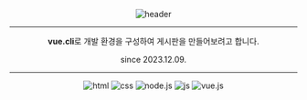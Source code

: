 <div align="center">

![header](https://capsule-render.vercel.app/api?text=vue-commnunity-board&type=soft&color=gradient&animation=fadeIn)

<hr>

**vue.cli**로 개발 환경을 구성하여 게시판을 만들어보려고 합니다.

since 2023.12.09.

<hr>


![html](https://img.shields.io/badge/HTML-239120?style=for-the-badge&logo=html5&logoColor=white)
![css](https://img.shields.io/badge/CSS-239120?&style=for-the-badge&logo=css3&logoColor=white)
![node.js](https://img.shields.io/badge/Node.js-43853D?style=for-the-badge&logo=node.js&logoColor=white)
![js](https://img.shields.io/badge/JavaScript-F7DF1E?style=for-the-badge&logo=JavaScript&logoColor=white)
![vue.js](https://img.shields.io/badge/Vue.js-35495E?style=for-the-badge&logo=vue.js&logoColor=4FC08D)
</div>
